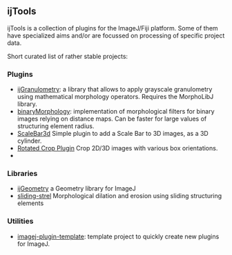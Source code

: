 ## ijTools

ijTools is a collection of plugins for the ImageJ/Fiji platform. Some of them have specialized aims and/or are focussed on processing of specific project data.

Short curated list of rather stable projects:


### Plugins
* [ijGranulometry](https://github.com/ijtools/ijGranulometry): a library that allows to apply grayscale granulometry using mathematical morphology operators. Requires the MorphoLibJ library.
* [binaryMorphology](https://github.com/ijtools/binary-morphology): implementation of morphological filters for binary images relying on distance maps. Can be faster for large values of structuring element radius.
* [ScaleBar3d](https://github.com/ijtools/ScaleBar3d) Simple plugin to add a Scale Bar to 3D images, as a 3D cylinder.
* [Rotated Crop Plugin](https://github.com/ijtools/ijRotatedCrop) Crop 2D/3D images with various box orientations.
* 
### Libraries
* [ijGeometry](https://github.com/ijtools/ijGeometry) a Geometry library for ImageJ
* [sliding-strel](https://github.com/ijtools/sliding-strel) Morphological dilation and erosion using sliding structuring elements
  
### Utilities
* [imagej-plugin-template](https://github.com/ijtools/imagej-plugin-template): template project to quickly create new plugins for ImageJ.

<!--

**Here are some ideas to get you started:**

🙋‍♀️ A short introduction - what is your organization all about?
🌈 Contribution guidelines - how can the community get involved?
👩‍💻 Useful resources - where can the community find your docs? Is there anything else the community should know?
🍿 Fun facts - what does your team eat for breakfast?
🧙 Remember, you can do mighty things with the power of [Markdown](https://docs.github.com/github/writing-on-github/getting-started-with-writing-and-formatting-on-github/basic-writing-and-formatting-syntax)
-->
